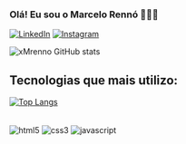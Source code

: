 
### Olá! Eu sou o Marcelo Rennó 👨🏻‍💻

[![LinkedIn](https://img.shields.io/badge/LinkedIn-0077B5?style=for-the-badge&logo=linkedin&logoColor=white)](https://www.linkedin.com/in/marcelorenno95)
[![Instagram](https://img.shields.io/badge/Instagram-E4405F?style=for-the-badge&logo=instagram&logoColor=white)](https://www.instagram.com/mrenno_)

![xMrenno GitHub stats](https://github-readme-stats.vercel.app/api?username=xmrenno&show_icons=true&theme=tokyonight)

## Tecnologias que mais utilizo:

[![Top Langs](https://github-readme-stats.vercel.app/api/top-langs/?username=xmrenno)](https://github.com/anuraghazra/github-readme-stats)
<div style="display: inline-block"><br/>
    <img align="center" alt="html5" src="https://img.shields.io/badge/HTML5-E34F26?style=for-the-badge&logo=html5&logoColor=white" />
    <img align="center" alt="css3" src="https://img.shields.io/badge/CSS3-1572B6?style=for-the-badge&logo=css3&logoColor=white" />
    <img align="center" alt="javascript" src="https://img.shields.io/badge/JavaScript-F7DF1E?style=for-the-badge&logo=javascript&logoColor=black" />
</div>
